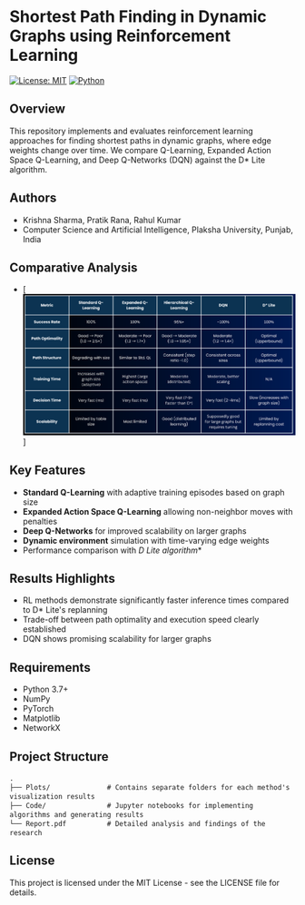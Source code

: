 # Shortest Path Finding in Dynamic Graphs using Reinforcement Learning

[![License: MIT](https://img.shields.io/badge/License-MIT-yellow.svg)](https://opensource.org/licenses/MIT)
[![Python](https://img.shields.io/badge/python-3.7+-blue.svg)](https://www.python.org/downloads/)

## Overview

This repository implements and evaluates reinforcement learning approaches for finding shortest paths in dynamic graphs, where edge weights change over time. We compare Q-Learning, Expanded Action Space Q-Learning, and Deep Q-Networks (DQN) against the D* Lite algorithm.

## Authors

- Krishna Sharma, Pratik Rana, Rahul Kumar
- Computer Science and Artificial Intelligence, Plaksha University, Punjab, India

## Comparative Analysis

- [![Comparative Analysis](Plots/Comparative_Analysis.png)]

## Key Features

- **Standard Q-Learning** with adaptive training episodes based on graph size
- **Expanded Action Space Q-Learning** allowing non-neighbor moves with penalties
- **Deep Q-Networks** for improved scalability on larger graphs
- **Dynamic environment** simulation with time-varying edge weights
- Performance comparison with **D* Lite algorithm**

## Results Highlights

- RL methods demonstrate significantly faster inference times compared to D* Lite's replanning
- Trade-off between path optimality and execution speed clearly established
- DQN shows promising scalability for larger graphs



## Requirements

- Python 3.7+
- NumPy
- PyTorch
- Matplotlib
- NetworkX

## Project Structure

```
.
├── Plots/              # Contains separate folders for each method's visualization results
├── Code/               # Jupyter notebooks for implementing algorithms and generating results
└── Report.pdf          # Detailed analysis and findings of the research
```

## License

This project is licensed under the MIT License - see the LICENSE file for details.
